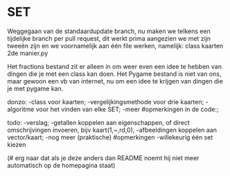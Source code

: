 # SET
Weggegaan van de standaardupdate branch, nu maken we telkens een tijdelijke branch per pull request, dit werkt prima aangezien we met zijn tweeën zijn en we voornamelijk aan één file werken, namelijk:
  class kaarten 2de manier.py

Het fractions bestand zit er alleen in om weer even een idee te hebben van dingen die je met een class kan doen.
Het Pygame bestand is niet van ons, maar gewoon een vb van internet, nu om een idee te krijgen van dingen die je met pygame kan.

donzo:
  -class voor kaarten;
  -vergelijkingsmethode voor drie kaarten;
  -algoritme voor het vinden van elke SET;
  -meer #opmerkingen in de code:;

todo:
  -verslag;
  -getallen koppelen aan eigenschappen, of direct omschrijvingen invoeren, bijv kaart(1,~,rd,0),
    -afbeeldingen koppelen aan vector/kaart;
  -nog meer (praktische) #opmerkingen
  -willekeurig één set kiezen

(# erg naar dat als je deze anders dan README noemt hij niet meer automatisch op de homepagina staat)
